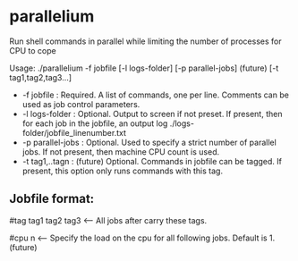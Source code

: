 # parallelium
Run shell commands in parallel while limiting the number of processes for CPU to cope

Usage:
./parallelium -f jobfile [-l logs-folder] [-p parallel-jobs] (future) [-t tag1,tag2,tag3...]

* -f jobfile       : Required. A list of commands, one per line. Comments can be used as job control parameters.
* -l logs-folder   : Optional. Output to screen if not preset. If present, then for each job in the jobfile, an output log ./logs-folder/jobfile_linenumber.txt
* -p parallel-jobs : Optional. Used to specify a strict number of parallel jobs. If not present, then machine CPU count is used.
* -t tag1,..tagn   : (future) Optional. Commands in jobfile can be tagged. If present, this option only runs commands with this tag.


## Jobfile format:

\#tag tag1 tag2 tag3 <-- All jobs after carry these tags.

\#cpu n              <-- Specify the load on the cpu for all following jobs. Default is 1. (future)
